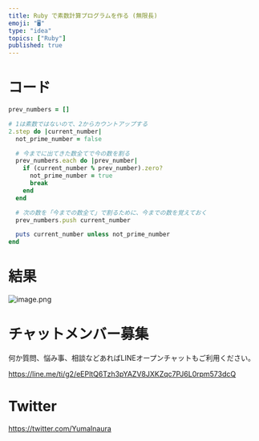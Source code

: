 ```yaml
---
title: Ruby で素数計算プログラムを作る (無限長)
emoji: "🖥"
type: "idea"
topics: ["Ruby"]
published: true
---
```


# コード

```rb
prev_numbers = []

# 1は素数ではないので、2からカウントアップする
2.step do |current_number|
  not_prime_number = false

  # 今までに出てきた数全てで今の数を割る
  prev_numbers.each do |prev_number|
    if (current_number % prev_number).zero?
      not_prime_number = true
      break
    end
  end

  # 次の数を「今までの数全て」で割るために、今までの数を覚えておく
  prev_numbers.push current_number

  puts current_number unless not_prime_number
end
```

# 結果

![image.png](https://qiita-image-store.s3.ap-northeast-1.amazonaws.com/0/89618/0b034452-ae67-d8f2-8fbf-977dba5e0034.png)




<!-- Update From Qiita API -->

# チャットメンバー募集


何か質問、悩み事、相談などあればLINEオープンチャットもご利用ください。

https://line.me/ti/g2/eEPltQ6Tzh3pYAZV8JXKZqc7PJ6L0rpm573dcQ





# Twitter


https://twitter.com/YumaInaura


<!-- Update From Qiita API -->


